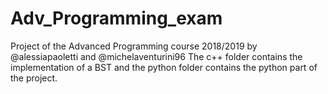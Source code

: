 # Adv_Programming_exam
Project of the Advanced Programming course 2018/2019 by @alessiapaoletti and @michelaventurini96
The c++ folder contains the implementation of a BST and the python folder contains the python part of the project.
